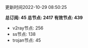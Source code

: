 更新时间2022-10-29 08:50:25

**总订阅: 45**
**总节点: 2417**
**有效节点: 439**
- v2ray节点: 256
- ss节点: 138
- trojan节点: 45
